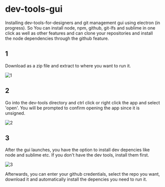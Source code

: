 # dev-tools-gui
Installing dev-tools-for-designers and git management gui using electron (in progress). 
So You can install node, npm, github, git-lfs and sublime in one click as well as other 
features and can clone your repositories and install the node dependencies through 
the github feature. 

## 1
Download as a zip file and extract to where you want to run it. 

![1](https://raw.githubusercontent.com/nascherman/my-pics/master/screen10.png)

## 2
Go into the dev-tools directory and ctrl click or right click the app and select 'open'. You will be prompted to
confirm opening the app since it is unsigned.

![2](https://raw.githubusercontent.com/nascherman/my-pics/master/screen11.png)

## 3

After the gui launches, you have the option to install dev depencies like node and sublime etc.
If you don't have the dev tools, install them first. 

![3](https://raw.githubusercontent.com/nascherman/my-pics/master/screen12.png)

Afterwards, you can enter your github credentials, select the repo you want, download it
and automatically install the depencies you need to run it. 